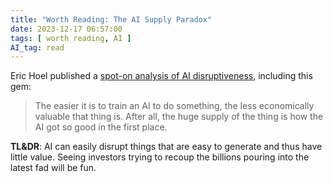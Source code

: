 ```yaml
---
title: "Worth Reading: The AI Supply Paradox"
date: 2023-12-17 06:57:00
tags: [ worth reading, AI ]
AI_tag: read
---
```

Eric Hoel published a [spot-on analysis of AI disruptiveness](https://www.theintrinsicperspective.com/p/excuse-me-but-the-industries-ai-is), including this gem:

> The easier it is to train an AI to do something, the less economically valuable that thing is. After all, the huge supply of the thing is how the AI got so good in the first place.

**TL&DR**: AI can easily disrupt things that are easy to generate and thus have little value. Seeing investors trying to recoup the billions pouring into the latest fad will be fun.
